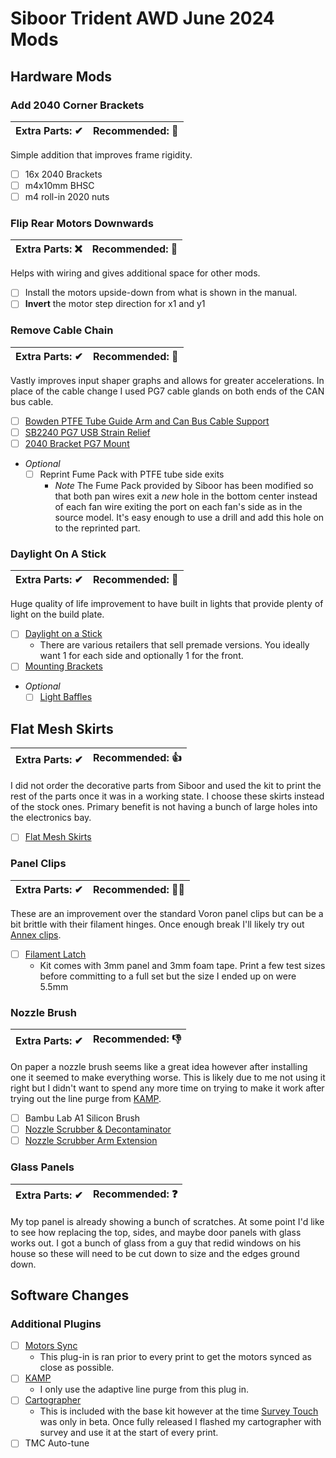 # Siboor Trident AWD June 2024 Mods

## Hardware Mods
### Add 2040 Corner Brackets
| Extra Parts: ✔ | Recommended: 💯 |
| -------------- | --------------- |
Simple addition that improves frame rigidity.
- [ ] 16x 2040 Brackets
- [ ] m4x10mm BHSC
- [ ] m4 roll-in 2020 nuts
### Flip Rear Motors Downwards
| Extra Parts: ❌ | Recommended: 💯 |
| -------------- | --------------- |
Helps with wiring and gives additional space for other mods.
- [ ] Install the motors upside-down from what is shown in the manual.
- [ ] **Invert** the motor step direction for x1 and y1
### Remove Cable Chain
| Extra Parts: ✔ | Recommended: 💯 |
| -------------- | --------------- |
Vastly improves input shaper graphs and allows for greater accelerations. In place of the cable change I used PG7 cable glands on both ends of the CAN bus cable.
  - [ ] [Bowden PTFE Tube Guide Arm and Can Bus Cable Support](https://www.printables.com/model/978123-voron-bowden-ptfe-tube-guide-arm-and-canbus-cable)
  - [ ] [SB2240 PG7 USB Strain Relief](https://www.printables.com/model/676208-sb2209-sb2240-pg7cnlinko-usb-strain-relief)
  - [ ] [2040 Bracket PG7 Mount](https://www.printables.com/model/1000097-2040-bracket-pg7-mount)
  - *Optional*
	  - [ ] Reprint Fume Pack with PTFE tube side exits
		  - *Note* The Fume Pack provided by Siboor has been modified so that both pan wires exit a _new_ hole in the bottom center instead of each fan wire exiting the port on each fan's side as in the source model. It's easy enough to use a drill and add this hole on to the reprinted part.
### Daylight On A Stick
| Extra Parts: ✔ | Recommended: 💯 |
| -------------- | --------------- |
Huge quality of life improvement to have built in lights that provide plenty of light on the build plate.
- [ ] [Daylight on a Stick](https://github.com/VoronDesign/Voron-Hardware/tree/master/Daylight)
	- There are various retailers that sell premade versions. You ideally want 1 for each side and optionally 1 for the front. 
- [ ] [Mounting Brackets](https://github.com/VoronDesign/Voron-Hardware/blob/master/Daylight/STL/Brackets_2020.stl)
- *Optional*
	- [ ] [Light Baffles](https://www.printables.com/model/315479-daylight-on-a-stick-mount)
## Flat Mesh Skirts
| Extra Parts: ✔ | Recommended: 👍 |
| -------------- | --------------- |
I did not order the decorative parts from Siboor and used the kit to print the rest of the parts once it was in a working state. I choose these skirts instead of the stock ones. Primary benefit is not having a bunch of large holes into the electronics bay.
- [ ] [Flat Mesh Skirts](https://github.com/livinhack/Flat_Mesh_Skirt_Remix_for_Siboor_Trident)
### Panel Clips
| Extra Parts: ✔ | Recommended: 🤷‍♂️ |
| -------------- | ------------------ |
These are an improvement over the standard Voron panel clips but can be a bit brittle with their filament hinges. Once enough break I'll likely try out [Annex clips](https://www.printables.com/model/410806-annex-modified-2020-enclosure-clip).
- [ ] [Filament Latch](https://www.printables.com/model/172368-voron-24-filament-latch-or-any-2020-extrusion)
	- Kit comes with 3mm panel and 3mm foam tape. Print a few test sizes before committing to a full set but the size I ended up on were 5.5mm
### Nozzle Brush
| Extra Parts: ✔ | Recommended: 👎 |
| -------------- | --------------- |
On paper a nozzle brush seems like a great idea however after installing one it seemed to make everything worse. This is likely due to me not using it right but I didn't want to spend any more time on trying to make it work after trying out the line purge from [KAMP](https://github.com/kyleisah/Klipper-Adaptive-Meshing-Purging/tree/main). 
- [ ] Bambu Lab A1 Silicon Brush
- [ ] [Nozzle Scrubber & Decontaminator](https://www.printables.com/model/796563-nozzle-scrubber-decontaminator-for-voron-24-using)
- [ ] [Nozzle Scrubber Arm Extension](https://www.printables.com/model/298565-nozzle-scrubber-arm-extension-voron-trident)
### Glass Panels
| Extra Parts: ✔ | Recommended: ❓ |
| -------------- | -------------- |
My top panel is already showing a bunch of scratches. At some point I'd like to see how replacing the top, sides, and maybe door panels with glass works out. I got a bunch of glass from a guy that redid windows on his house so these will need to be cut down to size and the edges ground down.  
## Software Changes
### Additional Plugins
- [ ] [Motors Sync](https://github.com/MRX8024/motors-sync/blob/main/wiki/EN.md)
	- This plug-in is ran prior to every print to get the motors synced as close as possible.
- [ ] [KAMP](https://github.com/kyleisah/Klipper-Adaptive-Meshing-Purging/tree/main)
	- I only use the adaptive line purge from this plug in.
- [ ] [Cartographer](https://docs.cartographer3d.com/)
	- This is included with the base kit however at the time [Survey Touch](https://docs.cartographer3d.com/cartographer-probe/survey-touch/settings-and-commands) was only in beta. Once fully released I flashed my cartographer with survey and use it at the start of every print.
- [ ] TMC Auto-tune

